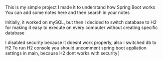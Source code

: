 This is my simple project
I made it to understand how Spring Boot works
You can add some notes here and then search in your notes

Initially, it worked on mySQL, but then I decided to switch database to H2 for making it easy to execute on every 
computer without creating specific database

I disabled security  because it doesnt work properly, also i switched db to H2
To run H2 console you should uncomment spring boot appliation settings in main, because H2 dont works with security(
